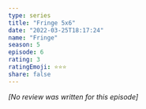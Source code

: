 ```yaml
---
type: series
title: "Fringe 5x6"
date: "2022-03-25T18:17:24"
name: "Fringe"
season: 5
episode: 6
rating: 3
ratingEmoji: ⭐️⭐️⭐️
share: false
---
```


*[No review was written for this episode]*
